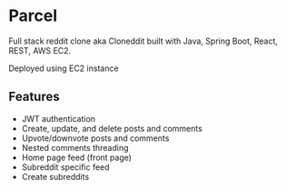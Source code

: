 # Parcel 
Full stack reddit clone aka Cloneddit built with Java, Spring Boot, React, REST, AWS EC2.

Deployed using EC2 instance



## Features
- JWT authentication
- Create, update, and delete posts and comments
- Upvote/downvote posts and comments
- Nested comments threading
- Home page feed (front page)
- Subreddit specific feed
- Create subreddits
